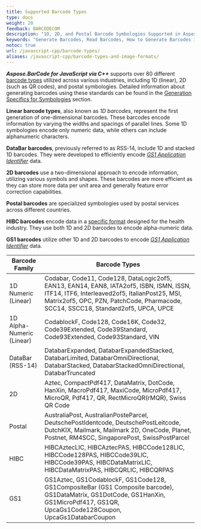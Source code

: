 ```yaml
---
title: Supported Barcode Types
type: docs
weight: 20
feedback: BARCODECOM
description: "1D, 2D, and Postal Barcode Symbologies Supported in Aspose.BarCode for JavaScript via C++"
keywords: "Generate Barcodes, Read Barcodes, How to Generate Barcodes in JavaScript, Barcode Type, Matrix Barcodes, 1D Barcode, 2D Barcode, QR Code, MicroQR Code, Code 128, Aspose.BarCode"
notoc: true
url: /javascript-cpp/barcode-types/
aliases: /javascript-cpp/barcode-types-and-image-formats/
---
```


***Aspose.BarCode for JavaScript via C++*** supports over 80 different [barcode types](https://en.wikipedia.org/wiki/Barcode#Types_of_barcodes) utilized across various industries, including 1D (linear), 2D (such as QR codes), and postal symbologies. Detailed information about generating barcodes using these standards can be found in the [Generation Specifics for Symbologies](/barcode/javascript-cpp/generate-barcode-with-different-symbology/) section.

**Linear barcode types**, also known as *1D barcodes*, represent the first generation of one-dimensional barcodes. These barcodes encode information by varying the widths and spacings of parallel lines. Some 1D symbologies encode only numeric data, while others can include alphanumeric characters.

**DataBar barcodes**, previously referred to as RSS-14, include 1D and stacked 1D barcodes. They were developed to efficiently encode [*GS1 Application Identifier*](https://ref.gs1.org/ai/?lang=en) data.

**2D barcodes** use a two-dimensional approach to encode information, utilizing various symbols and shapes. These barcodes are more efficient as they can store more data per unit area and generally feature error correction capabilities.

**Postal barcodes** are specialized symbologies used by postal services across different countries.

**HIBC barcodes** encode data in a [specific format](https://www.hibcc.org/udi-labeling-standards/barcode-standards/) designed for the health industry. They use both 1D and 2D barcodes to encode alpha-numeric data.

**GS1 barcodes** utilize other 1D and 2D barcodes to encode [*GS1 Application Identifier*](https://ref.gs1.org/ai/?lang=en) data.


|Barcode Family|Barcode Types|
|---|---|
| 1D Numeric (Linear) |Codabar, Code11, Code128, DataLogic2of5, EAN13, EAN14, EAN8, IATA2of5, ISBN, ISMN, ISSN, ITF14, ITF6, Interleaved2of5, ItalianPost25, MSI, Matrix2of5, OPC, PZN, PatchCode, Pharmacode, SCC14, SSCC18, Standard2of5, UPCA, UPCE|
| 1D Alpha-Numeric (Linear) |CodablockF, Code128, Code16K, Code32, Code39Extended, Code39Standard, Code93Extended, Code93Standard, VIN|
| DataBar (RSS-14) |DatabarExpanded, DatabarExpandedStacked, DatabarLimited, DatabarOmniDirectional, DatabarStacked, DatabarStackedOmniDirectional, DatabarTruncated|
| 2D |Aztec, CompactPdf417, DataMatrix, DotCode, HanXin, MacroPdf417, MaxiCode, MicroPdf417, MicroQR, Pdf417, QR, RectMicroQR(rMQR), Swiss QR Code|
| Postal |AustraliaPost, AustralianPosteParcel, DeutschePostIdentcode, DeutschePostLeitcode, DutchKIX, Mailmark, Mailmark 2D, OneCode, Planet, Postnet, RM4SCC, SingaporePost, SwissPostParcel|
| HIBC |HIBCAztecLIC, HIBCAztecPAS, HIBCCode128LIC, HIBCCode128PAS, HIBCCode39LIC, HIBCCode39PAS, HIBCDataMatrixLIC, HIBCDataMatrixPAS, HIBCQRLIC, HIBCQRPAS|
| GS1 |GS1Aztec, GS1CodablockF, GS1Code128, GS1CompositeBar (GS1 Composite barcode), GS1DataMatrix, GS1DotCode, GS1HanXin, GS1MicroPdf417, GS1QR, UpcaGs1Code128Coupon, UpcaGs1DatabarCoupon|

